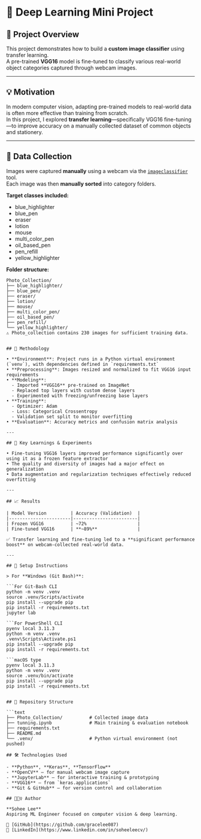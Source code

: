 # 🧠 Deep Learning Mini Project

## 📌 Project Overview

This project demonstrates how to build a **custom image classifier** using transfer learning.  
A pre-trained **VGG16** model is fine-tuned to classify various real-world object categories captured through webcam images.

---

## 💡 Motivation

In modern computer vision, adapting pre-trained models to real-world data is often more effective than training from scratch.  
In this project, I explored **transfer learning**—specifically VGG16 fine-tuning—to improve accuracy on a manually collected dataset of common objects and stationery.

---

## 📸 Data Collection

Images were captured **manually** using a webcam via the [`imageclassifier`](https://github.com/bonartm/imageclassifier) tool.  
Each image was then **manually sorted** into category folders.

**Target classes included:**

- blue_highlighter
- blue_pen
- eraser
- lotion
- mouse
- multi_color_pen
- oil_based_pen
- pen_refill
- yellow_highlighter

**Folder structure:**

```text
Photo_Collection/
├── blue_highlighter/
├── blue_pen/
├── eraser/
├── lotion/
├── mouse/
├── multi_color_pen/
├── oil_based_pen/
├── pen_refill/
└── yellow_highlighter/
⚠️ Photo_collection contains 230 images for sufficient training data.


## 🧪 Methodology

• **Environment**: Project runs in a Python virtual environment (`venv`), with dependencies defined in `requirements.txt`  
• **Preprocessing**: Images resized and normalized to fit VGG16 input requirements  
• **Modeling**:  
  - Imported **VGG16** pre-trained on ImageNet  
  - Replaced top layers with custom dense layers  
  - Experimented with freezing/unfreezing base layers  
• **Training**:  
  - Optimizer: Adam  
  - Loss: Categorical Crossentropy  
  - Validation set split to monitor overfitting  
• **Evaluation**: Accuracy metrics and confusion matrix analysis

---

## 🔬 Key Learnings & Experiments

• Fine-tuning VGG16 layers improved performance significantly over using it as a frozen feature extractor  
• The quality and diversity of images had a major effect on generalization  
• Data augmentation and regularization techniques effectively reduced overfitting

---

## 📈 Results

| Model Version         | Accuracy (Validation)  |
|-----------------------|------------------------|
| Frozen VGG16          | ~72%                   |
| Fine-tuned VGG16      | **~89%**               |

✅ Transfer learning and fine-tuning led to a **significant performance boost** on webcam-collected real-world data.

---

## 🧰 Setup Instructions

> For **Windows (Git Bash)**:

```For Git-Bash CLI
python -m venv .venv
source .venv/Scripts/activate
pip install --upgrade pip
pip install -r requirements.txt
jupyter lab

```For PowerShell CLI
pyenv local 3.11.3
python -m venv .venv
.venv\Scripts\Activate.ps1
pip install --upgrade pip
pip install -r requirements.txt

```macOS type
pyenv local 3.11.3
python -m venv .venv
source .venv/bin/activate
pip install --upgrade pip
pip install -r requirements.txt


## 📁 Repository Structure

```text
├── Photo_Collection/          # Collected image data
├── tunning.ipynb              # Main training & evaluation notebook
├── requirements.txt
├── README.md
└── .venv/                     # Python virtual environment (not pushed)

## 🛠️ Technologies Used

- **Python**, **Keras**, **TensorFlow**
- **OpenCV** – for manual webcam image capture
- **JupyterLab** – for interactive training & prototyping
- **VGG16** – from `keras.applications`
- **Git & GitHub** – for version control and collaboration

## 🙋🏻‍♀️ Author

**Sohee Lee**  
Aspiring ML Engineer focused on computer vision & deep learning.  

🔗 [GitHub](https://github.com/gracelee087)  
🔗 [LinkedIn](https://www.linkedin.com/in/soheeleecv/)

